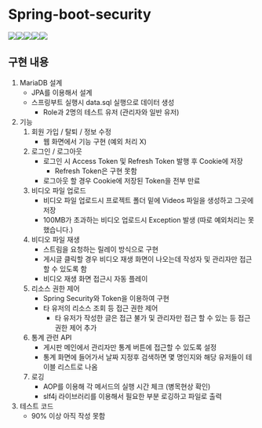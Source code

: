 # Spring-boot-security

![](https://img.shields.io/badge/Spring--boot-2.5.2-brightgreen?logo=spring)![](https://img.shields.io/badge/Thymeleaf-2.5.2-green?logo=thymeleaf)![](https://img.shields.io/badge/Lombok-1.18.20-white?logl=lombok)![](https://img.shields.io/badge/JUnit-4.12-red)![](https://img.shields.io/badge/MariaDB-10.6.3-%231F305F?logo=mariadb)



## 구현 내용

1. MariaDB 설계
   - JPA를 이용해서 설계
   - 스프링부트 실행시 data.sql 실행으로 데이터 생성
     - Role과 2명의 테스트 유저 (관리자와 일반 유저)
2. 기능
   1. 회원 가입 / 탈퇴 / 정보 수정
      - 웹 화면에서 기능 구현 (예외 처리 X)
   2. 로그인 / 로그아웃
      - 로그인 시 Access Token 및 Refresh Token 발행 후 Cookie에 저장
        - Refresh Token은 구현 못함
      - 로그아웃 할 경우 Cookie에 저장된 Token을 전부 만료
   3. 비디오 파일 업로드 
      - 비디오 파일 업로드시 프로젝트 폴더 밑에 Videos 파일을 생성하고 그곳에 저장
      - 100MB가 초과하는 비디오 업로드시 Exception 발생 (따로 예외처리는 못했습니다.)
   4. 비디오 파일 재생
      - 스트림을 요청하는 릴레이 방식으로 구현
      - 게시글 클릭할 경우 비디오 재생 화면이 나오는데 작성자 및 관리자만 접근할 수 있도록 함
      - 비디오 재생 화면 접근시 자동 플레이
   5. 리소스 권한 제어
      - Spring Security와 Token을 이용하여 구현
      - 타 유저의 리소스 조회 등 접근 권한 제어
        - 타 유저가 작성한 글은 접근 불가 및 관리자만 접근 할 수 있는 등 접근 권한 제어 추가
   6. 통계 관련 API
      - 게시판 메인에서 관리자만 통계 버튼에 접근할 수 있도록 설정
      - 통계 화면에 들어가서 날짜 지정후 검색하면 몇 명인지와 해당 유저들이 테이블 리스트로 나옴
   7. 로깅
      - AOP를 이용해 각 메서드의 실행 시간 체크 (병목현상 확인)
      - slf4j 라이브러리를 이용해서 필요한 부분 로깅하고 파일로 출력
3. 테스트 코드
   - 90% 이상 아직 작성 못함



